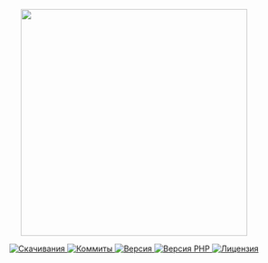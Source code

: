 <p align="center"><a href="https://www.localzet.com" target="_blank">
  <img src="https://static.localzet.com/full-localzet2.svg" width="400">
</a></p>

<p align="center"><a href="https://packagist.org/packages/localzet/server">
  <img src="https://img.shields.io/packagist/dt/localzet/server?label=%D0%A1%D0%BA%D0%B0%D1%87%D0%B8%D0%B2%D0%B0%D0%BD%D0%B8%D1%8F" alt="Скачивания">
  <img src="https://img.shields.io/github/commit-activity/t/localzet/server?label=%D0%9A%D0%BE%D0%BC%D0%BC%D0%B8%D1%82%D1%8B" alt="Коммиты">
  <img src="https://img.shields.io/packagist/v/localzet/server?label=%D0%92%D0%B5%D1%80%D1%81%D0%B8%D1%8F" alt="Версия">
  <img src="https://img.shields.io/packagist/dependency-v/localzet/server/php?label=PHP" alt="Версия PHP">
  <img src="https://img.shields.io/github/license/localzet/server?label=%D0%9B%D0%B8%D1%86%D0%B5%D0%BD%D0%B7%D0%B8%D1%8F" alt="Лицензия">
</a></p>
